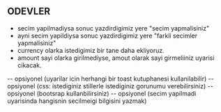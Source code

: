 ## ODEVLER

- secim yapilmadiysa sonuc yazdirdigimiz yere "secim yapmalisiniz"
- ayni secim yapildiysa sonuc yazdirdigimiz yere "farkli secimler yapmalisiniz"
- currency olarka istedigimiz bir tane daha ekliyoruz.
- amount sayi olarka girilmediyse, amout olarak sayi girmeliiniz uyarisi cikacak.  

-- opsiyonel (uyarilar icin herhangi bir toast kutuphanesi kullanilabilir)
-- opsiyonel (css: istediginiz stillerle istediginiz gorunumu verebilirsiniz)
-- opsiyonel (bootsrap kullanbilirsiniz)
-- opsiyonel (secim yapilmadi uyarisinda hangisnin secilmeigi bilgisini yazmak)  